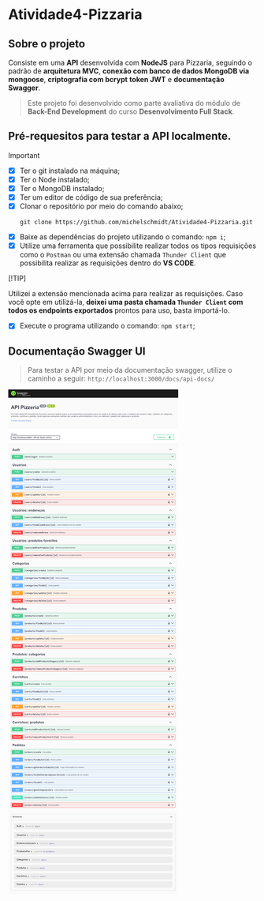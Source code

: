 # Atividade4-Pizzaria

## Sobre o projeto
Consiste em uma **API** desenvolvida com **NodeJS** para Pizzaria, seguindo o padrão de **arquitetura MVC**, **conexão com banco de dados MongoDB via mongoose**, **criptografia com bcrypt** **token JWT** e **documentação Swagger**.

> Este projeto foi desenvolvido como parte avaliativa do módulo de **Back-End Development** do curso **Desenvolvimento Full Stack**.

## Pré-requesitos para testar a API localmente.

>[!IMPORTANT]
> 
> * [x] Ter o git instalado na máquina;
> * [x] Ter o Node instalado;
> * [x] Ter o MongoDB instalado;
> * [x] Ter um editor de código de sua preferência;
> * [x] Clonar o repositório por meio do comando abaixo;
>    ``` shell
>   git clone https://github.com/michelschmidt/Atividade4-Pizzaria.git
>    ```
> * [x] Baixe as dependências do projeto utilizando o comando: `npm i`;
> * [x] Utilize uma ferramenta que possibilite realizar todos os tipos requisições como o `Postman` ou uma extensão chamada `Thunder Client` que possibilita realizar as requisições dentro do **VS CODE**.
>
> [!TIP]
> 
> Utilizei a extensão mencionada acima para realizar as requisições. Caso você opte em utilizá-la, **deixei uma pasta chamada `Thunder Client` com todos os endpoints exportados** prontos para uso, basta importá-lo.
> 
> * [x] Execute o programa utilizando o comando: `npm start`;

## Documentação Swagger UI

> Para testar a API por meio da documentação swagger, utilize o caminho a seguir: `http://localhost:3000/docs/api-docs/`

![Documentação Swagger](./screenshots/doc_swagger.jpg "Documentação Swagger")